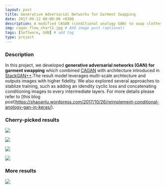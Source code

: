 ```yaml
---
layout: post
title: Generative Adversarial Networks for Garment Swapping
date: 2017-09-12 00:00:00 +0300
description: A modified CAGAN (conditional analogy GAN) to swap clothes.
img: cagan_flow_chart2.jpg # Add image post (optional)
tags: [Software, GAN] # add tag
type: project
---
```


### Description
In this project, we developed **generative adversarial networks (GAN) for garment swapping** which combined [CAGAN](https://arxiv.org/abs/1709.04695) with architecture introduced in [StackGAN++](https://arxiv.org/abs/1710.10916).The result model leverages multi-scale archtecture and outputs images with higher fidelity. We also explored several approaches to stablize training, such as adding an idendity cyclic loss and concatenating conditioning images to every intermediate layers. For more details please refer to [this blog post]https://shaoanlu.wordpress.com/2017/10/26/reimplement-conditional-anology-gan-in-keras/).

### Cherry-picked results

![](https://shaoanlu.files.wordpress.com/2017/10/format.jpg)

![](https://shaoanlu.files.wordpress.com/2017/10/intra-1.jpg?w=788)

![](https://shaoanlu.files.wordpress.com/2017/10/sleeves-2.jpg?w=788&h=236)

![](https://shaoanlu.files.wordpress.com/2017/10/graphics-2.jpg?w=788&h=236)

### More results
![](https://shaoanlu.files.wordpress.com/2017/10/others.jpg?w=788)
